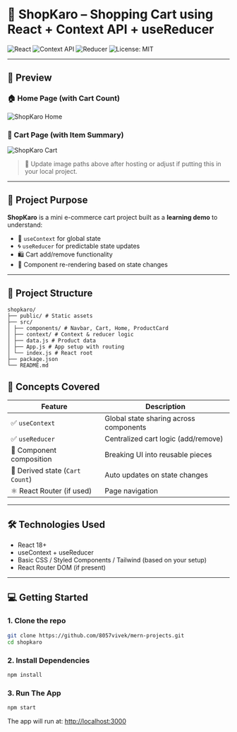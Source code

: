 # 🛒 ShopKaro – Shopping Cart using React + Context API + useReducer

![React](https://img.shields.io/badge/React-18.2-blue?logo=react)
![Context API](https://img.shields.io/badge/Context_API-State_Management-purple)
![Reducer](https://img.shields.io/badge/useReducer-Hooks-orange)
![License: MIT](https://img.shields.io/badge/License-MIT-green)

---

## 📸 Preview

### 🏠 Home Page (with Cart Count)
![ShopKaro Home](./path-to/419a0edb-1227-483f-8727-94749159d56b.png)

### 🛒 Cart Page (with Item Summary)
![ShopKaro Cart](./path-to/5607206b-ba29-47bc-b345-b9affa602a7c.png)

> 📝 Update image paths above after hosting or adjust if putting this in your local project.

---

## 🚀 Project Purpose

**ShopKaro** is a mini e-commerce cart project built as a **learning demo** to understand:
- 🧠 `useContext` for global state
- 🌀 `useReducer` for predictable state updates
- 🛍️ Cart add/remove functionality
- 🔄 Component re-rendering based on state changes

---

## 📁 Project Structure

```
shopkaro/
├── public/ # Static assets
├── src/
│ ├── components/ # Navbar, Cart, Home, ProductCard
│ ├── context/ # Context & reducer logic
│ ├── data.js # Product data
│ ├── App.js # App setup with routing
│ └── index.js # React root
├── package.json
└── README.md
```


## 🧠 Concepts Covered

| Feature                          | Description |
|----------------------------------|-------------|
| ✅ `useContext`                  | Global state sharing across components |
| ✅ `useReducer`                  | Centralized cart logic (add/remove) |
| 🧩 Component composition         | Breaking UI into reusable pieces |
| 🧪 Derived state (`Cart Count`) | Auto updates on state changes |
| ⚛️ React Router (if used)       | Page navigation |

---

## 🛠 Technologies Used

- React 18+
- useContext + useReducer
- Basic CSS / Styled Components / Tailwind (based on your setup)
- React Router DOM (if present)

---

## 💻 Getting Started

### 1. Clone the repo

```bash
git clone https://github.com/8057vivek/mern-projects.git
cd shopkaro
```

### 2. Install Dependencies  
```bash
npm install
```

### 3. Run The App  
```bash
npm start

```
The app will run at: [http://localhost:3000](http://localhost:3000)
